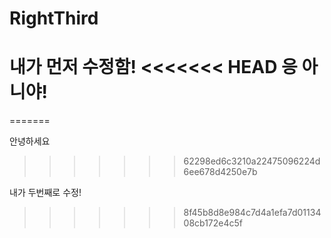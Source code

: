 # RightThird
내가 먼저 수정함!
<<<<<<< HEAD
응 아니야!
=======
=======

안녕하세요
>>>>>>> 62298ed6c3210a22475096224d6ee678d4250e7b


내가 두번째로 수정!
>>>>>>> 8f45b8d8e984c7d4a1efa7d0113408cb172e4c5f
